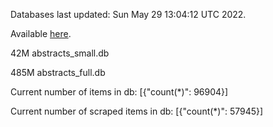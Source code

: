 Databases last updated: Sun May 29 13:04:12 UTC 2022. 

Available [here](https://github.com/cbeauhilton/ash-db/releases).


42M	abstracts_small.db

485M	abstracts_full.db

Current number of items in db:
[{"count(*)": 96904}]

Current number of scraped items in db:
[{"count(*)": 57945}]
